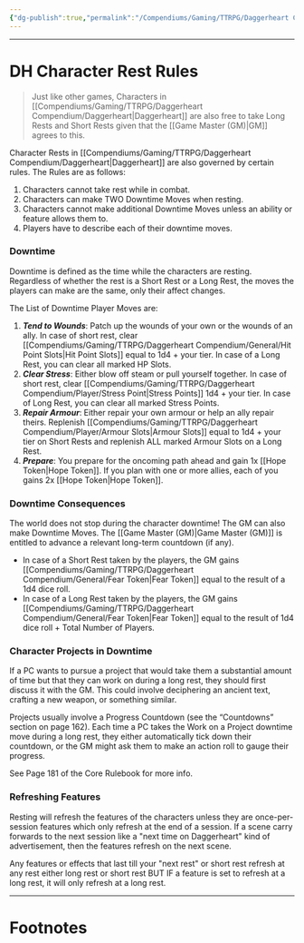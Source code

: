 ```yaml
---
{"dg-publish":true,"permalink":"/Compendiums/Gaming/TTRPG/Daggerheart Compendium/Player/DH Character Rest Rules/","tags":["TTRPG"]}
---
```



---
# DH Character Rest Rules
> Just like other games, Characters in [[Compendiums/Gaming/TTRPG/Daggerheart Compendium/Daggerheart\|Daggerheart]] are also free to take Long Rests and Short Rests given that the [[Game Master (GM)\|GM]] agrees to this.

Character Rests in [[Compendiums/Gaming/TTRPG/Daggerheart Compendium/Daggerheart\|Daggerheart]] are also governed by certain rules.
The Rules are as follows:
1. Characters cannot take rest while in combat.
2. Characters can make TWO Downtime Moves when resting.
3. Characters cannot make additional Downtime Moves unless an ability or feature allows them to.
4. Players have to describe each of their downtime moves.

### Downtime
Downtime is defined as the time while the characters are resting. Regardless of whether the rest is a Short Rest or a Long Rest, the moves the players can make are the same, only their affect changes.

The List of Downtime Player Moves are:
1. ***Tend to Wounds***: Patch up the wounds of your own or the wounds of an ally. In case of short rest, clear [[Compendiums/Gaming/TTRPG/Daggerheart Compendium/General/Hit Point Slots\|Hit Point Slots]] equal to 1d4 + your tier. In case of a Long Rest, you can clear all marked HP Slots.
2. ***Clear Stress***: Either blow off steam or pull yourself together. In case of short rest, clear [[Compendiums/Gaming/TTRPG/Daggerheart Compendium/Player/Stress Point\|Stress Points]] 1d4 + your tier. In case of Long Rest, you can clear all marked Stress Points.
3. ***Repair Armour***: Either repair your own armour or help an ally repair theirs. Replenish [[Compendiums/Gaming/TTRPG/Daggerheart Compendium/Player/Armour Slots\|Armour Slots]] equal to 1d4 + your tier on Short Rests and replenish ALL marked Armour Slots on a Long Rest.
4. ***Prepare***: You prepare for the oncoming path ahead and gain 1x [[Hope Token\|Hope Token]]. If you plan with one or more allies, each of you gains 2x [[Hope Token\|Hope Token]].

### Downtime Consequences
The world does not stop during the character downtime!
The GM can also make Downtime Moves.
The [[Game Master (GM)\|Game Master (GM)]] is entitled to advance a relevant long-term countdown (if any).
- In case of a Short Rest taken by the players, the GM gains [[Compendiums/Gaming/TTRPG/Daggerheart Compendium/General/Fear Token\|Fear Token]] equal to the result of a 1d4 dice roll. 
- In case of a Long Rest taken by the players, the GM gains [[Compendiums/Gaming/TTRPG/Daggerheart Compendium/General/Fear Token\|Fear Token]] equal to the result of 1d4 dice roll + Total Number of Players.

### Character Projects in Downtime
If a PC wants to pursue a project that would take them a substantial amount of time but that they can work on during a long rest, they should first discuss it with the GM. This could involve deciphering an ancient text, crafting a new weapon, or something similar.

Projects usually involve a Progress Countdown (see the “Countdowns” section on page 162). Each time a PC takes the Work on a Project downtime move during a long rest, they either automatically tick down their countdown, or the GM might ask them to make an action roll to gauge their progress.

See Page 181 of the Core Rulebook for more info.

### Refreshing Features
Resting will refresh the features of the characters unless they are once-per-session features which only refresh at the end of a session. If a scene carry forwards to the next session like a "next time on Daggerheart" kind of advertisement, then the features refresh on the next scene.

Any features or effects that last till your "next rest" or short rest refresh at any rest either long rest or short rest BUT IF a feature is set to refresh at a long rest, it will only refresh at a long rest.

---
# Footnotes
